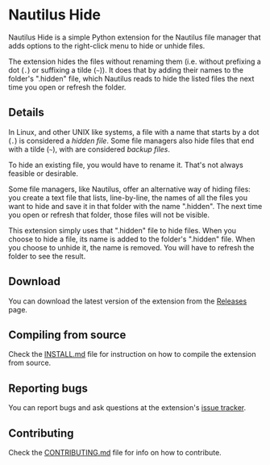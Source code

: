 Nautilus Hide
=============

Nautilus Hide is a simple Python extension for the Nautilus file manager that
adds options to the right-click menu to hide or unhide files.

The extension hides the files without renaming them (i.e. without prefixing a
dot (`.`) or suffixing a tilde (`~`)).
It does that by adding their names to the folder's ".hidden" file, which
Nautilus reads to hide the listed files the next time you open or refresh the
folder.


## Details

In Linux, and other UNIX like systems, a file with a name that starts by a
dot (`.`) is considered a *hidden file*.
Some file managers also hide files that end with a tilde (`~`), with are
considered *backup files*.

To hide an existing file, you would have to rename it. That's not always
feasible or desirable.

Some file managers, like Nautilus, offer an alternative way of hiding files:
you create a text file that lists, line-by-line, the names of all the files you
want to hide and save it in that folder with the name ".hidden". The next time
you open or refresh that folder, those files will not be visible.

This extension simply uses that ".hidden" file to hide files. When you choose to
hide a file, its name is added to the folder's ".hidden" file. When you choose
to unhide it, the name is removed.
You will have to refresh the folder to see the result.


## Download

You can download the latest version of the extension from the
[Releases][download] page.


## Compiling from source

Check the [INSTALL.md][install] file for instruction on how to compile the
extension from source.


## Reporting bugs

You can report bugs and ask questions at the extension's [issue tracker][issues].


## Contributing

Check the [CONTRIBUTING.md][contribute] file for info on how to contribute.



[install]: INSTALL.md
[contribute]: CONTRIBUTING.md
[homepage]: https://github.com/brunonova/nautilus-hide
[download]: https://github.com/brunonova/nautilus-hide/releases
[issues]: https://github.com/brunonova/nautilus-hide/issues
